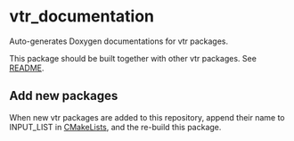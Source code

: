 # vtr_documentation

Auto-generates Doxygen documentations for vtr packages.

This package should be built together with other vtr packages. See [README](../../../README.md).

## Add new packages

When new vtr packages are added to this repository, append their name to INPUT_LIST in [CMakeLists](./CMakeLists.txt), and the re-build this package.
